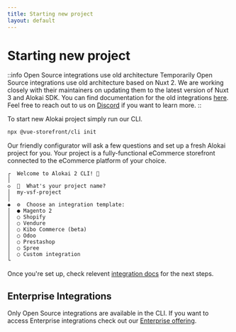 ```yaml
---
title: Starting new project
layout: default
---
```


# Starting new project

::info Open Source integrations use old architecture
Temporarily Open Source integrations use old architecture based on Nuxt 2. We are working closely with their maintainers on updating them to the latest version of Nuxt 3 and Alokai SDK. You can find documentation for the old integrations [here](https://docs.vuestorefront.io/v2). Feel free to reach out to us on [Discord](https://discord.alokai.com) if you want to learn more.
::

To start new Alokai project simply run our CLI.
```bash
npx @vue-storefront/cli init
```

Our friendly configurator will ask a few questions and set up a fresh Alokai project for you. Your project is a fully-functional eCommerce storefront connected to the eCommerce platform of your choice.

```
┌  Welcome to Alokai 2 CLI! 💚
│
◇  🚀  What's your project name?
│  my-vsf-project
│
◆  ⚙️  Choose an integration template:
│  ● Magento 2 
│  ○ Shopify
│  ○ Vendure
│  ○ Kibo Commerce (beta)
│  ○ Odoo
│  ○ Prestashop
│  ○ Spree
│  ○ Custom integration
└

```

Once you're set up, check relevent [integration docs](/integrations) for the next steps.

## Enterprise Integrations

Only Open Source integrations are available in the CLI. If you want to access Enterprise integrations check out our [Enterprise offering](/enterprise).